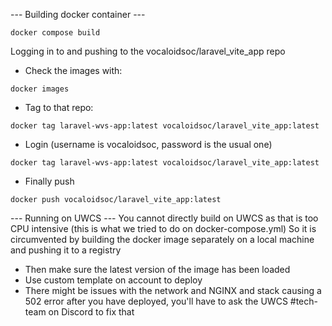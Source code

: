 --- Building docker container ---
```
docker compose build
```

Logging in to and pushing to the vocaloidsoc/laravel\_vite\_app repo
- Check the images with:
```
docker images
```
- Tag to that repo:
```
docker tag laravel-wvs-app:latest vocaloidsoc/laravel_vite_app:latest
```
- Login (username is vocaloidsoc, password is the usual one)
```
docker tag laravel-wvs-app:latest vocaloidsoc/laravel_vite_app:latest
```
- Finally push
```
docker push vocaloidsoc/laravel_vite_app:latest
```

--- Running on UWCS ---
You cannot directly build on UWCS as that is too CPU intensive (this is what we tried to do on docker-compose.yml)
So it is circumvented by building the docker image separately on a local machine and pushing it to a registry

- Then make sure the latest version of the image has been loaded
- Use custom template on account to deploy
- There might be issues with the network and NGINX and stack causing a 502 error after you have deployed, you'll have to ask the UWCS #tech-team on Discord to fix that
